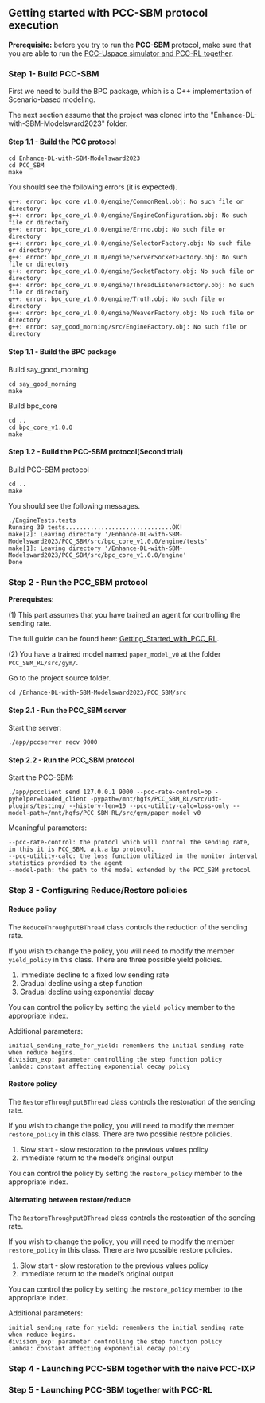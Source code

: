 ## Getting started with PCC-SBM protocol execution

**Prerequisite:** before you try to run the **PCC-SBM** protocol, make sure that you are able to 
run the [PCC-Uspace simulator and PCC-RL together](https://github.com/adielashrov/Enhance-DL-with-SBM-Modelsward2023/blob/main/PCC_SBM/GettingStarted_with_PCC_RL_PCC_Uspace.md).

### Step 1- Build PCC-SBM

First we need to build the BPC package, which is a C++ implementation of Scenario-based modeling.

The next section assume that the project was cloned into the "Enhance-DL-with-SBM-Modelsward2023" folder.

<!--TODO - copy the engineFactory file-->

#### Step 1.1 - Build the PCC protocol

```
cd Enhance-DL-with-SBM-Modelsward2023
cd PCC_SBM
make
```

You should see the following errors (it is expected).

```
g++: error: bpc_core_v1.0.0/engine/CommonReal.obj: No such file or directory
g++: error: bpc_core_v1.0.0/engine/EngineConfiguration.obj: No such file or directory
g++: error: bpc_core_v1.0.0/engine/Errno.obj: No such file or directory
g++: error: bpc_core_v1.0.0/engine/SelectorFactory.obj: No such file or directory
g++: error: bpc_core_v1.0.0/engine/ServerSocketFactory.obj: No such file or directory
g++: error: bpc_core_v1.0.0/engine/SocketFactory.obj: No such file or directory
g++: error: bpc_core_v1.0.0/engine/ThreadListenerFactory.obj: No such file or directory
g++: error: bpc_core_v1.0.0/engine/Truth.obj: No such file or directory
g++: error: bpc_core_v1.0.0/engine/WeaverFactory.obj: No such file or directory
g++: error: say_good_morning/src/EngineFactory.obj: No such file or directory
```

#### Step 1.1 - Build the BPC package

Build say_good_morning
```
cd say_good_morning
make
```

Build bpc_core
```
cd ..
cd bpc_core_v1.0.0
make
```

#### Step 1.2 - Build the PCC-SBM protocol(Second trial)

Build PCC-SBM protocol
```
cd ..
make
```
You should see the following messages.

```
./EngineTests.tests
Running 30 tests..............................OK!
make[2]: Leaving directory '/Enhance-DL-with-SBM-Modelsward2023/PCC_SBM/src/bpc_core_v1.0.0/engine/tests'
make[1]: Leaving directory '/Enhance-DL-with-SBM-Modelsward2023/PCC_SBM/src/bpc_core_v1.0.0/engine'
Done
```

### Step 2 - Run the PCC_SBM protocol

**Prerequistes:** 

(1) This part assumes that you have trained an agent for controlling the sending rate.

The full guide can be found here:  [Getting_Started_with_PCC_RL](https://github.com/adielashrov/Enhance-DL-with-SBM-Modelsward2023/blob/main/PCC_SBM/GettingStarted_with_PCC_RL_PCC_Uspace.md).

(2) You have a trained model named  ```paper_model_v0``` at the folder ```PCC_SBM_RL/src/gym/```.

Go to the project source folder.
```
cd /Enhance-DL-with-SBM-Modelsward2023/PCC_SBM/src
```

#### Step 2.1 - Run the PCC_SBM server

Start the server:
```
./app/pccserver recv 9000
```

#### Step 2.2 - Run the PCC_SBM protocol

Start the PCC-SBM:
```
./app/pccclient send 127.0.0.1 9000 --pcc-rate-control=bp -pyhelper=loaded_client -pypath=/mnt/hgfs/PCC_SBM_RL/src/udt-plugins/testing/ --history-len=10 --pcc-utility-calc=loss-only --model-path=/mnt/hgfs/PCC_SBM_RL/src/gym/paper_model_v0
```

Meaningful parameters:
```
--pcc-rate-control: the protocl which will control the sending rate, in this it is PCC_SBM, a.k.a bp protocol.
--pcc-utility-calc: the loss function utilized in the monitor interval statistics provdied to the agent
--model-path: the path to the model extended by the PCC_SBM protocol 
```

### Step 3 - Configuring Reduce/Restore policies 


#### Reduce policy

The ```ReduceThroughputBThread``` class controls the reduction of the sending rate.

If you wish to change the policy, you will need to modify the member ```yield_policy``` in this class.
There are three possible yield policies.
1. Immediate decline to a fixed low sending rate
2. Gradual decline using a step function
3. Gradual decline using exponential decay

You can control the policy by setting the ```yield_policy``` member to the appropriate index.

Additional parameters:
```
initial_sending_rate_for_yield: remembers the initial sending rate when reduce begins.
division_exp: parameter controlling the step function policy
lambda: constant affecting exponential decay policy
```

#### Restore policy

The ```RestoreThroughputBThread``` class controls the restoration of the sending rate.

If you wish to change the policy, you will need to modify the member ```restore_policy``` in this class.
There are two possible restore policies.
1. Slow start - slow restoration to the previous values policy
2. Immediate return to the model’s original output

You can control the policy by setting the ```restore_policy``` member to the appropriate index.

#### Alternating between restore/reduce

The ```RestoreThroughputBThread``` class controls the restoration of the sending rate.

If you wish to change the policy, you will need to modify the member ```restore_policy``` in this class.
There are two possible restore policies.
1. Slow start - slow restoration to the previous values policy
2. Immediate return to the model’s original output

You can control the policy by setting the ```restore_policy``` member to the appropriate index.


Additional parameters:
```
initial_sending_rate_for_yield: remembers the initial sending rate when reduce begins.
division_exp: parameter controlling the step function policy
lambda: constant affecting exponential decay policy
```

### Step 4 - Launching PCC-SBM together with the naive PCC-IXP

### Step 5 - Launching PCC-SBM together with PCC-RL


